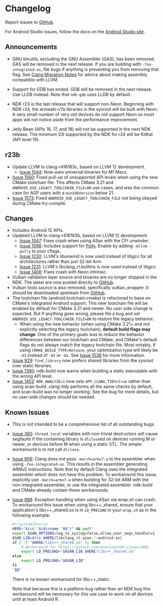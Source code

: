# Changelog

Report issues to [GitHub].

For Android Studio issues, follow the docs on the [Android Studio site].

[GitHub]: https://github.com/android/ndk/issues
[Android Studio site]: http://tools.android.com/filing-bugs

## Announcements

* GNU binutils, excluding the GNU Assembler (GAS), has been removed. GAS will be
  removed in the next release. If you are building with `-fno-integrated-as`,
  file bugs if anything is preventing you from removing that flag. See
  [Clang Migration Notes] for advice about making assembly compatible with LLVM.

* Support for GDB has ended. GDB will be removed in the next release. Use LLDB
  instead. Note that `ndk-gdb` uses LLDB by default.

* NDK r23 is the last release that will support non-Neon. Beginning with NDK
  r24, the armeabi-v7a libraries in the sysroot will be built with Neon. A very
  small number of very old devices do not support Neon so most apps will not
  notice aside from the performance improvement.

* Jelly Bean (APIs 16, 17, and 18) will not be supported in the next NDK
  release. The minimum OS supported by the NDK for r24 will be KitKat (API level
  19).

[Clang Migration Notes]: ClangMigration.md

## r23b

* Update LLVM to clang-r416183c, based on LLVM 12 development.
  * [Issue 1544]: Now uses universal binaries for M1 Macs.
* [Issue 1560]: Fixed pull-up of unsupported API levels when using the new CMake
  toolchain file. This affects CMake 3.21 and
  `ANDROID_USE_LEGACY_TOOLCHAIN_FILE=ON` use cases, and was the common case for
  AGP users with a `minSdkVersion` below 21.
* [Issue 1573]: Fixed `ANDROID_USE_LEGACY_TOOLCHAIN_FILE` not being obeyed
  during CMake try-compile.

[Issue 1544]: https://github.com/android/ndk/issues/1544
[Issue 1560]: https://github.com/android/ndk/issues/1560
[Issue 1573]: https://github.com/android/ndk/issues/1573

## Changes

* Includes Android 12 APIs.
* Updated LLVM to clang-r416183b, based on LLVM 12 development.
  * [Issue 1047]: Fixes crash when using ASan with the CFI unwinder.
  * [Issue 1096]: Includes support for [Polly]. Enable by adding `-mllvm -polly`
    to your cflags.
  * [Issue 1230]: LLVM's libunwind is now used instead of libgcc for all
    architectures rather than just 32-bit Arm.
  * [Issue 1231]: LLVM's libclang_rt.builtins is now used instead of libgcc.
  * [Issue 1406]: Fixes crash with Neon intrinsic.
* Vulkan validation layer source and binaries are no longer shipped in the NDK.
  The latest are now posted directly to [GitHub](https://github.com/KhronosGroup/Vulkan-ValidationLayers/releases).
* Vulkan tools source is also removed, specifically vulkan_wrapper.
  It should be downloaded upstream from [GitHub](https://github.com/KhronosGroup/Vulkan-Tools).
* The toolchain file (android.toolchain.cmake) is refactored to base on CMake's
  integrated Android support. This new toolchain file will be enabled by default
  for CMake 3.21 and newer. No user side change is expected. But if anything goes
  wrong, please file a bug and set `ANDROID_USE_LEGACY_TOOLCHAIN_FILE=ON` to
  restore the legacy behavior.
    * When using the new behavior (when using CMake 3.21+ and not explicitly
      selecting the legacy toolchain), **default build flags may change**. One
      of the primary goals was to reduce the behavior differences between our
      toolchain and CMake, and CMake's default flags do not always match the
      legacy toolchain file. Most notably, if using `CMAKE_BUILD_TYPE=Release`,
      your optimization type will likely be `-O3` instead of `-O2` or `-Oz`. See
      [Issue 1536] for more information.
* [Issue 929]: `find_library` now prefers shared libraries from the sysroot over
  static libraries.
* [Issue 1390]: ndk-build now warns when building a static executable with the
  wrong API level.
* [Issue 1452]: `NDK_ANALYZE=1` now sets `APP_CLANG_TIDY=true` rather than using
  scan-build. clang-tidy performs all the same checks by default, and scan-build
  was no longer working. See the bug for more details, but no user-side changes
  should be needed.

[Issue 929]: https://github.com/android/ndk/issues/929
[Issue 1047]: https://github.com/android/ndk/issues/1047
[Issue 1096]: https://github.com/android/ndk/issues/1096
[Issue 1230]: https://github.com/android/ndk/issues/1230
[Issue 1231]: https://github.com/android/ndk/issues/1231
[Issue 1390]: https://github.com/android/ndk/issues/1390
[Issue 1406]: https://github.com/android/ndk/issues/1406
[Issue 1452]: https://github.com/android/ndk/issues/1452
[Issue 1536]: https://github.com/android/ndk/issues/1536
[Polly]: https://polly.llvm.org/

## Known Issues

* This is not intended to be a comprehensive list of all outstanding bugs.
* [Issue 360]: `thread_local` variables with non-trivial destructors will cause
  segfaults if the containing library is `dlclose`ed on devices running M or
  newer, or devices before M when using a static STL. The simple workaround is
  to not call `dlclose`.
* [Issue 906]: Clang does not pass `-march=armv7-a` to the assembler when using
  `-fno-integrated-as`. This results in the assembler generating ARMv5
  instructions. Note that by default Clang uses the integrated assembler which
  does not have this problem. To workaround this issue, explicitly use
  `-march=armv7-a` when building for 32-bit ARM with the non-integrated
  assembler, or use the integrated assembler. ndk-build and CMake already
  contain these workarounds.
* [Issue 988]: Exception handling when using ASan via wrap.sh can crash. To
  workaround this issue when using libc++_shared, ensure that your
  application's libc++_shared.so is in `LD_PRELOAD` in your `wrap.sh` as in the
  following example:

  ```bash
  #!/system/bin/sh
  HERE="$(cd "$(dirname "$0")" && pwd)"
  export ASAN_OPTIONS=log_to_syslog=false,allow_user_segv_handler=1
  ASAN_LIB=$(ls $HERE/libclang_rt.asan-*-android.so)
  if [ -f "$HERE/libc++_shared.so" ]; then
      # Workaround for https://github.com/android/ndk/issues/988.
      export LD_PRELOAD="$ASAN_LIB $HERE/libc++_shared.so"
  else
      export LD_PRELOAD="$ASAN_LIB"
  fi
  "$@"
   ```

  There is no known workaround for libc++_static.

  Note that because this is a platform bug rather than an NDK bug this
  workaround will be necessary for this use case to work on all devices until
  at least Android R.

[Issue 360]: https://github.com/android/ndk/issues/360
[Issue 906]: https://github.com/android/ndk/issues/906
[Issue 988]: https://github.com/android/ndk/issues/988
